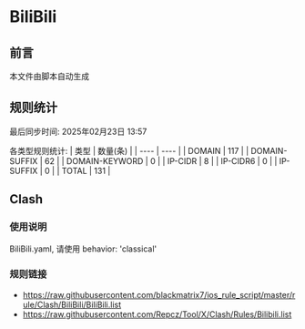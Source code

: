 # BiliBili

## 前言
本文件由脚本自动生成

## 规则统计
最后同步时间: 2025年02月23日 13:57

各类型规则统计:
| 类型 | 数量(条)  | 
| ---- | ----  |
| DOMAIN | 117 | 
| DOMAIN-SUFFIX | 62 | 
| DOMAIN-KEYWORD | 0 | 
| IP-CIDR | 8 | 
| IP-CIDR6 | 0 | 
| IP-SUFFIX | 0 | 
| TOTAL | 131 | 
## Clash 
### 使用说明 
BiliBili.yaml, 请使用 behavior: 'classical' 
### 规则链接 
- https://raw.githubusercontent.com/blackmatrix7/ios_rule_script/master/rule/Clash/BiliBili/BiliBili.list 
- https://raw.githubusercontent.com/Repcz/Tool/X/Clash/Rules/Bilibili.list 
